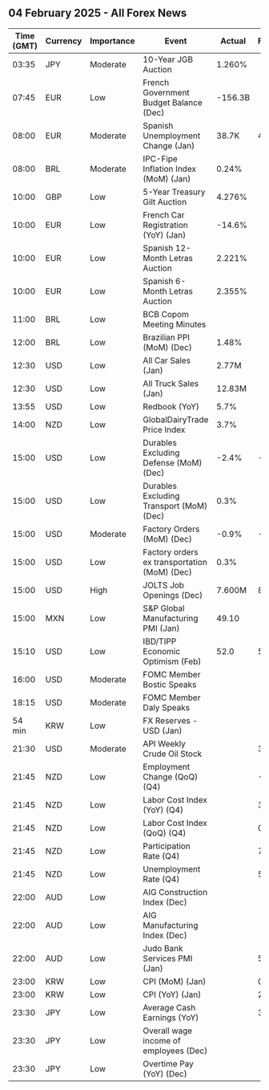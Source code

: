## 04 February 2025 - All Forex News

| Time (GMT) | Currency | Importance | Event | Actual | Forecast | Previous |
|------|----------|------------|-------|--------|----------|----------|
| 03:35 | JPY | Moderate | 10-Year JGB Auction | 1.260% |  | 1.140% |
| 07:45 | EUR | Low | French Government Budget Balance (Dec) | -156.3B |  | -172.5B |
| 08:00 | EUR | Moderate | Spanish Unemployment Change (Jan) | 38.7K | 45.4K | -25.3K |
| 08:00 | BRL | Moderate | IPC-Fipe Inflation Index (MoM) (Jan) | 0.24% |  | 0.34% |
| 10:00 | GBP | Low | 5-Year Treasury Gilt Auction | 4.276% |  | 4.490% |
| 10:00 | EUR | Low | French Car Registration (YoY) (Jan) | -14.6% |  | 1.5% |
| 10:00 | EUR | Low | Spanish 12-Month Letras Auction | 2.221% |  | 2.367% |
| 10:00 | EUR | Low | Spanish 6-Month Letras Auction | 2.355% |  | 2.535% |
| 11:00 | BRL | Low | BCB Copom Meeting Minutes |  |  |  |
| 12:00 | BRL | Low | Brazilian PPI (MoM) (Dec) | 1.48% |  | 1.25% |
| 12:30 | USD | Low | All Car Sales (Jan) | 2.77M |  | 3.04M |
| 12:30 | USD | Low | All Truck Sales (Jan) | 12.83M |  | 13.83M |
| 13:55 | USD | Low | Redbook (YoY) | 5.7% |  | 4.9% |
| 14:00 | NZD | Low | GlobalDairyTrade Price Index | 3.7% |  | 1.4% |
| 15:00 | USD | Low | Durables Excluding Defense (MoM) (Dec) | -2.4% | -2.4% | -2.4% |
| 15:00 | USD | Low | Durables Excluding Transport (MoM) (Dec) | 0.3% |  | 0.3% |
| 15:00 | USD | Moderate | Factory Orders (MoM) (Dec) | -0.9% | -0.7% | -0.8% |
| 15:00 | USD | Low | Factory orders ex transportation (MoM) (Dec) | 0.3% |  | 0.2% |
| 15:00 | USD | High | JOLTS Job Openings (Dec) | 7.600M | 8.010M | 8.156M |
| 15:00 | MXN | Low | S&P Global Manufacturing PMI (Jan) | 49.10 |  | 49.80 |
| 15:10 | USD | Low | IBD/TIPP Economic Optimism (Feb) | 52.0 | 53.0 | 51.9 |
| 16:00 | USD | Moderate | FOMC Member Bostic Speaks |  |  |  |
| 18:15 | USD | Moderate | FOMC Member Daly Speaks |  |  |  |
| 54 min | KRW | Low | FX Reserves - USD (Jan) |  |  | 415.60B |
| 21:30 | USD | Moderate | API Weekly Crude Oil Stock |  | 3.170M | 2.860M |
| 21:45 | NZD | Low | Employment Change (QoQ) (Q4) |  | -0.2% | -0.5% |
| 21:45 | NZD | Low | Labor Cost Index (YoY) (Q4) |  | 3.0% | 3.4% |
| 21:45 | NZD | Low | Labor Cost Index (QoQ) (Q4) |  | 0.6% | 0.6% |
| 21:45 | NZD | Low | Participation Rate (Q4) |  | 71.10% | 71.20% |
| 21:45 | NZD | Low | Unemployment Rate (Q4) |  | 5.1% | 4.8% |
| 22:00 | AUD | Low | AIG Construction Index (Dec) |  |  | -19.0 |
| 22:00 | AUD | Low | AIG Manufacturing Index (Dec) |  |  | -17.9 |
| 22:00 | AUD | Low | Judo Bank Services PMI (Jan) |  | 50.4 | 50.8 |
| 23:00 | KRW | Low | CPI (MoM) (Jan) |  | 0.4% | 0.4% |
| 23:00 | KRW | Low | CPI (YoY) (Jan) |  | 2.0% | 1.9% |
| 23:30 | JPY | Low | Average Cash Earnings (YoY) |  | 3.6% | 3.0% |
| 23:30 | JPY | Low | Overall wage income of employees (Dec) |  |  | 3.9% |
| 23:30 | JPY | Low | Overtime Pay (YoY) (Dec) |  |  | 1.60% |
